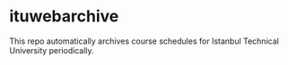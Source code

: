 # ituwebarchive
This repo automatically archives course schedules for Istanbul Technical University periodically.
